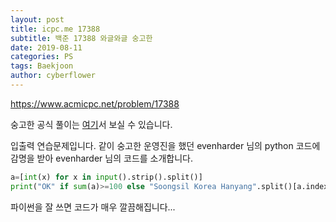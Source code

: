```yaml
---
layout: post
title: icpc.me 17388
subtitle: 백준 17388 와글와글 숭고한
date: 2019-08-11
categories: PS
tags: Baekjoon
author: cyberflower
---
```


<https://www.acmicpc.net/problem/17388>

숭고한 공식 풀이는 [여기](https://drive.google.com/file/d/1XwcQgX81fR_2ULyzXoY1DZ1Y9EsXyu-_/view)서 보실 수 있습니다.

입출력 연습문제입니다. 같이 숭고한 운영진을 했던 evenharder 님의 python 코드에 감명을 받아 evenharder 님의 코드를 소개합니다.

```python
a=[int(x) for x in input().strip().split()]
print("OK" if sum(a)>=100 else "Soongsil Korea Hanyang".split()[a.index(min(a))])
```

파이썬을 잘 쓰면 코드가 매우 깔끔해집니다...
